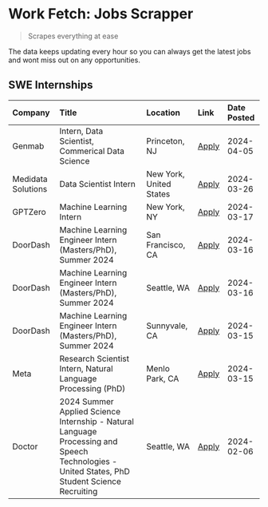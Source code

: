 # Work Fetch: Jobs Scrapper
> Scrapes everything at ease

The data keeps updating every hour so you can always get the latest jobs and wont miss out on any opportunities.

## SWE Internships
<!--START_SECTION:workfetch-->
| Company            | Title                                                                                                                                        | Location                | Link                                                                                                                                                                                                                                                                                                                                                 | Date Posted   |
|:-------------------|:---------------------------------------------------------------------------------------------------------------------------------------------|:------------------------|:-----------------------------------------------------------------------------------------------------------------------------------------------------------------------------------------------------------------------------------------------------------------------------------------------------------------------------------------------------|:--------------|
| Genmab             | Intern, Data Scientist, Commerical Data Science                                                                                              | Princeton, NJ           | [Apply](https://www.linkedin.com/jobs/view/intern-data-scientist-commerical-data-science-at-genmab-3887818362?position=11&pageNum=0&refId=UoqPyOjP6D1cX8SHsfGryA%3D%3D&trackingId=BcGAXLgW4kMcFPGKpF17Ug%3D%3D&trk=public_jobs_jserp-result_search-card)                                                                                             | 2024-04-05    |
| Medidata Solutions | Data Scientist Intern                                                                                                                        | New York, United States | [Apply](https://www.linkedin.com/jobs/view/data-scientist-intern-at-medidata-solutions-3810253704?position=10&pageNum=0&refId=UoqPyOjP6D1cX8SHsfGryA%3D%3D&trackingId=cE9pBAOgzmFDDhp5TeJhNA%3D%3D&trk=public_jobs_jserp-result_search-card)                                                                                                         | 2024-03-26    |
| GPTZero            | Machine Learning Intern                                                                                                                      | New York, NY            | [Apply](https://www.linkedin.com/jobs/view/machine-learning-intern-at-gptzero-3860723963?position=9&pageNum=0&refId=UoqPyOjP6D1cX8SHsfGryA%3D%3D&trackingId=7hnZsS0fpaGd7nmvGBBEYg%3D%3D&trk=public_jobs_jserp-result_search-card)                                                                                                                   | 2024-03-17    |
| DoorDash           | Machine Learning Engineer Intern (Masters/PhD), Summer 2024                                                                                  | San Francisco, CA       | [Apply](https://www.linkedin.com/jobs/view/machine-learning-engineer-intern-masters-phd-summer-2024-at-doordash-3736457737?position=3&pageNum=0&refId=UoqPyOjP6D1cX8SHsfGryA%3D%3D&trackingId=fVZkEvAe5oo7QtYiPKFFYQ%3D%3D&trk=public_jobs_jserp-result_search-card)                                                                                 | 2024-03-16    |
| DoorDash           | Machine Learning Engineer Intern (Masters/PhD), Summer 2024                                                                                  | Seattle, WA             | [Apply](https://www.linkedin.com/jobs/view/machine-learning-engineer-intern-masters-phd-summer-2024-at-doordash-3736455966?position=4&pageNum=0&refId=UoqPyOjP6D1cX8SHsfGryA%3D%3D&trackingId=YwIl8LcCkDhjk2mZzf2JdA%3D%3D&trk=public_jobs_jserp-result_search-card)                                                                                 | 2024-03-16    |
| DoorDash           | Machine Learning Engineer Intern (Masters/PhD), Summer 2024                                                                                  | Sunnyvale, CA           | [Apply](https://www.linkedin.com/jobs/view/machine-learning-engineer-intern-masters-phd-summer-2024-at-doordash-3736454973?position=2&pageNum=0&refId=UoqPyOjP6D1cX8SHsfGryA%3D%3D&trackingId=28fEdu8x9ATO7qNLc7eDDQ%3D%3D&trk=public_jobs_jserp-result_search-card)                                                                                 | 2024-03-15    |
| Meta               | Research Scientist Intern, Natural Language Processing (PhD)                                                                                 | Menlo Park, CA          | [Apply](https://www.linkedin.com/jobs/view/research-scientist-intern-natural-language-processing-phd-at-meta-3858718375?position=8&pageNum=0&refId=UoqPyOjP6D1cX8SHsfGryA%3D%3D&trackingId=ljKTDlhn1%2Bg1J7DDgLJlIQ%3D%3D&trk=public_jobs_jserp-result_search-card)                                                                                  | 2024-03-15    |
| Doctor             | 2024 Summer Applied Science Internship - Natural Language Processing and Speech Technologies - United States, PhD Student Science Recruiting | Seattle, WA             | [Apply](https://www.linkedin.com/jobs/view/2024-summer-applied-science-internship-natural-language-processing-and-speech-technologies-united-states-phd-student-science-recruiting-at-doctor-3819405754?position=12&pageNum=0&refId=UoqPyOjP6D1cX8SHsfGryA%3D%3D&trackingId=GdBmltdN018gWHsW4%2FSbug%3D%3D&trk=public_jobs_jserp-result_search-card) | 2024-02-06    |
<!--END_SECTION:workfetch-->

